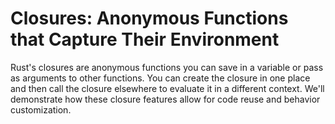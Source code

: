 # Closures: Anonymous Functions that Capture Their Environment

Rust's closures are anonymous functions you can save in a variable or pass as arguments to other
functions. You can create the closure in one place and then call the closure elsewhere to evaluate it in
a different context. We'll demonstrate how these closure features allow for code reuse and behavior
customization.


